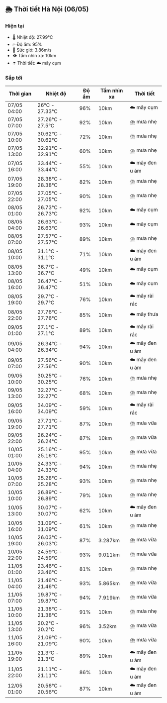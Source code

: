 ## 🌦️ Thời tiết Hà Nội (06/05)

### Hiện tại

- 🌡️ Nhiệt độ: 27.99℃
- 💦 Độ ẩm: 95%
- 💨 Sức gió: 3.86m/s
- 👁️ Tầm nhìn xa: 10km
- ☂️ Thời tiết: ☁️ mây cụm

### Sắp tới

| Thời gian | Nhiệt độ | Độ ẩm | Tầm nhìn xa | Thời tiết |
| --- | --- | --- | --- | --- |
| 07/05 04:00 | 26℃ - 27.33℃ | 96% | 10km | ☁️ mây cụm |
| 07/05 07:00 | 27.26℃ - 27.5℃ | 92% | 10km | ⛈️ mưa nhẹ |
| 07/05 10:00 | 30.62℃ - 30.62℃ | 72% | 10km | ⛈️ mưa nhẹ |
| 07/05 13:00 | 32.91℃ - 32.91℃ | 60% | 10km | ⛈️ mưa nhẹ |
| 07/05 16:00 | 33.44℃ - 33.44℃ | 55% | 10km | ☁️ mây đen u ám |
| 07/05 19:00 | 28.38℃ - 28.38℃ | 82% | 10km | ⛈️ mưa nhẹ |
| 07/05 22:00 | 27.05℃ - 27.05℃ | 90% | 10km | ⛈️ mưa nhẹ |
| 08/05 01:00 | 26.73℃ - 26.73℃ | 92% | 10km | ☁️ mây cụm |
| 08/05 04:00 | 26.63℃ - 26.63℃ | 93% | 10km | ☁️ mây cụm |
| 08/05 07:00 | 27.57℃ - 27.57℃ | 89% | 10km | ⛈️ mưa nhẹ |
| 08/05 10:00 | 31.1℃ - 31.1℃ | 71% | 10km | ☁️ mây đen u ám |
| 08/05 13:00 | 36.7℃ - 36.7℃ | 49% | 10km | ☁️ mây cụm |
| 08/05 16:00 | 36.47℃ - 36.47℃ | 51% | 10km | ☁️ mây cụm |
| 08/05 19:00 | 29.7℃ - 29.7℃ | 76% | 10km | ☁️ mây rải rác |
| 08/05 22:00 | 27.76℃ - 27.76℃ | 85% | 10km | ☁️ mây thưa |
| 09/05 01:00 | 27.1℃ - 27.1℃ | 89% | 10km | ☁️ mây rải rác |
| 09/05 04:00 | 26.34℃ - 26.34℃ | 94% | 10km | ☁️ mây đen u ám |
| 09/05 07:00 | 27.56℃ - 27.56℃ | 90% | 10km | ☁️ mây đen u ám |
| 09/05 10:00 | 30.25℃ - 30.25℃ | 76% | 10km | ⛈️ mưa nhẹ |
| 09/05 13:00 | 32.27℃ - 32.27℃ | 68% | 10km | ⛈️ mưa nhẹ |
| 09/05 16:00 | 34.09℃ - 34.09℃ | 59% | 10km | ☁️ mây rải rác |
| 09/05 19:00 | 27.71℃ - 27.71℃ | 87% | 10km | ⛈️ mưa vừa |
| 09/05 22:00 | 26.24℃ - 26.24℃ | 87% | 10km | ⛈️ mưa vừa |
| 10/05 01:00 | 25.16℃ - 25.16℃ | 95% | 10km | ⛈️ mưa vừa |
| 10/05 04:00 | 24.33℃ - 24.33℃ | 94% | 10km | ⛈️ mưa nhẹ |
| 10/05 07:00 | 25.28℃ - 25.28℃ | 93% | 10km | ⛈️ mưa nhẹ |
| 10/05 10:00 | 26.89℃ - 26.89℃ | 79% | 10km | ⛈️ mưa nhẹ |
| 10/05 13:00 | 30.07℃ - 30.07℃ | 62% | 10km | ☁️ mây đen u ám |
| 10/05 16:00 | 31.09℃ - 31.09℃ | 61% | 10km | ⛈️ mưa nhẹ |
| 10/05 19:00 | 26.03℃ - 26.03℃ | 87% | 3.287km | ⛈️ mưa vừa |
| 10/05 22:00 | 24.59℃ - 24.59℃ | 93% | 9.011km | ⛈️ mưa vừa |
| 11/05 01:00 | 23.46℃ - 23.46℃ | 81% | 10km | ⛈️ mưa nhẹ |
| 11/05 04:00 | 21.46℃ - 21.46℃ | 93% | 5.865km | ⛈️ mưa vừa |
| 11/05 07:00 | 19.87℃ - 19.87℃ | 94% | 7.919km | ⛈️ mưa vừa |
| 11/05 10:00 | 21.38℃ - 21.38℃ | 91% | 10km | ⛈️ mưa nhẹ |
| 11/05 13:00 | 20.2℃ - 20.2℃ | 96% | 3.52km | ⛈️ mưa vừa |
| 11/05 16:00 | 21.09℃ - 21.09℃ | 90% | 10km | ⛈️ mưa vừa |
| 11/05 19:00 | 21.3℃ - 21.3℃ | 89% | 10km | ☁️ mây đen u ám |
| 11/05 22:00 | 21.11℃ - 21.11℃ | 86% | 10km | ☁️ mây đen u ám |
| 12/05 01:00 | 20.56℃ - 20.56℃ | 87% | 10km | ☁️ mây đen u ám |
